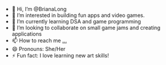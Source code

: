 - 👋 Hi, I’m @BrianaLong
- 👀 I’m interested in building fun apps and video games.
- 🌱 I’m currently learning DSA and game programming
- 💞️ I’m looking to collaborate on small game jams and creating applications
- 📫 How to reach me [...](https://www.linkedin.com/in/briana-long-1822321b1/)
- 😄 Pronouns: She/Her
- ⚡ Fun fact: I love learning new art skills!

<!---
BrianaLong/BrianaLong is a ✨ special ✨ repository because its `README.md` (this file) appears on your GitHub profile.
You can click the Preview link to take a look at your changes.
--->
